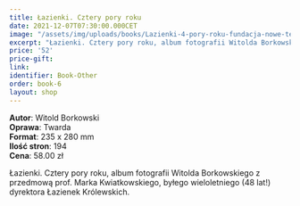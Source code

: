 ```yaml
---
title: Łazienki. Cztery pory roku
date: 2021-12-07T07:30:00.000CET
image: "/assets/img/uploads/books/Lazienki-4-pory-roku-fundacja-nowe-teraz-sklep.jpg"
excerpt: "Łazienki. Cztery pory roku, album fotografii Witolda Borkowskiego z przedmową prof. Marka Kwiatkowskiego, byłego wieloletniego dyrektora Łazienek Królewskich."
price: '52' 
price-gift: 
link: 
identifier: Book-Other
order: book-6
layout: shop
---
```

 
**Autor**: Witold Borkowski     
**Oprawa**: Twarda      
**Format**: 235 x 280 mm  
**Ilość stron**: 194     
**Cena**: 58.00 zł


Łazienki. Cztery pory roku, album fotografii Witolda Borkowskiego z przedmową prof. Marka Kwiatkowskiego, byłego wieloletniego (48 lat!) dyrektora Łazienek Królewskich.